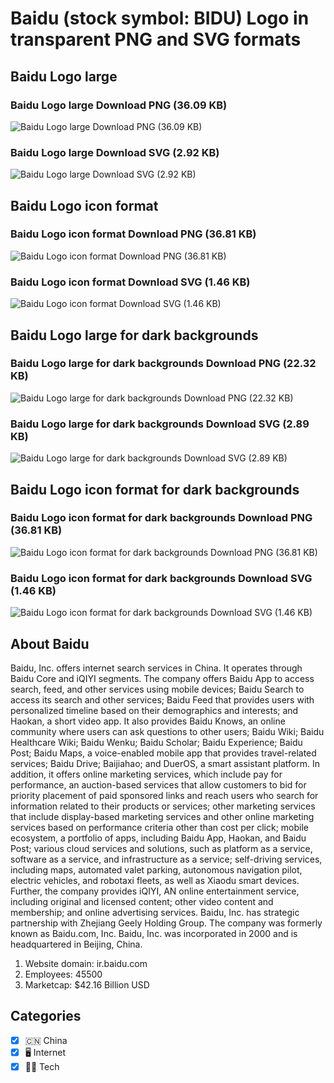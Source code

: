 # Baidu (stock symbol: BIDU) Logo in transparent PNG and SVG formats

## Baidu Logo large

### Baidu Logo large Download PNG (36.09 KB)

![Baidu Logo large Download PNG (36.09 KB)](/img/orig/BIDU_BIG-fd4001c8.png)

### Baidu Logo large Download SVG (2.92 KB)

![Baidu Logo large Download SVG (2.92 KB)](/img/orig/BIDU_BIG-9992e367.svg)

## Baidu Logo icon format

### Baidu Logo icon format Download PNG (36.81 KB)

![Baidu Logo icon format Download PNG (36.81 KB)](/img/orig/BIDU-4322f316.png)

### Baidu Logo icon format Download SVG (1.46 KB)

![Baidu Logo icon format Download SVG (1.46 KB)](/img/orig/BIDU-d4b59948.svg)

## Baidu Logo large for dark backgrounds

### Baidu Logo large for dark backgrounds Download PNG (22.32 KB)

![Baidu Logo large for dark backgrounds Download PNG (22.32 KB)](/img/orig/BIDU_BIG.D-6b02b974.png)

### Baidu Logo large for dark backgrounds Download SVG (2.89 KB)

![Baidu Logo large for dark backgrounds Download SVG (2.89 KB)](/img/orig/BIDU_BIG.D-df0c123b.svg)

## Baidu Logo icon format for dark backgrounds

### Baidu Logo icon format for dark backgrounds Download PNG (36.81 KB)

![Baidu Logo icon format for dark backgrounds Download PNG (36.81 KB)](/img/orig/BIDU.D-8fe0e379.png)

### Baidu Logo icon format for dark backgrounds Download SVG (1.46 KB)

![Baidu Logo icon format for dark backgrounds Download SVG (1.46 KB)](/img/orig/BIDU.D-d2d237bd.svg)

## About Baidu

Baidu, Inc. offers internet search services in China. It operates through Baidu Core and iQIYI segments. The company offers Baidu App to access search, feed, and other services using mobile devices; Baidu Search to access its search and other services; Baidu Feed that provides users with personalized timeline based on their demographics and interests; and Haokan, a short video app. It also provides Baidu Knows, an online community where users can ask questions to other users; Baidu Wiki; Baidu Healthcare Wiki; Baidu Wenku; Baidu Scholar; Baidu Experience; Baidu Post; Baidu Maps, a voice-enabled mobile app that provides travel-related services; Baidu Drive; Baijiahao; and DuerOS, a smart assistant platform. In addition, it offers online marketing services, which include pay for performance, an auction-based services that allow customers to bid for priority placement of paid sponsored links and reach users who search for information related to their products or services; other marketing services that include display-based marketing services and other online marketing services based on performance criteria other than cost per click; mobile ecosystem, a portfolio of apps, including Baidu App, Haokan, and Baidu Post; various cloud services and solutions, such as platform as a service, software as a service, and infrastructure as a service; self-driving services, including maps, automated valet parking, autonomous navigation pilot, electric vehicles, and robotaxi fleets, as well as Xiaodu smart devices. Further, the company provides iQIYI, AN online entertainment service, including original and licensed content; other video content and membership; and online advertising services. Baidu, Inc. has strategic partnership with Zhejiang Geely Holding Group. The company was formerly known as Baidu.com, Inc. Baidu, Inc. was incorporated in 2000 and is headquartered in Beijing, China.

1. Website domain: ir.baidu.com
2. Employees: 45500
3. Marketcap: $42.16 Billion USD


## Categories
- [x] 🇨🇳 China
- [x] 🖥️ Internet
- [x] 👩‍💻 Tech
